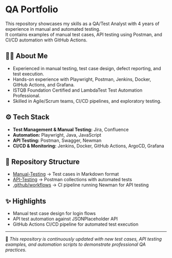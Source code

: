 # QA Portfolio

This repository showcases my skills as a QA/Test Analyst with 4 years of experience in manual and automated testing.  
It contains examples of manual test cases, API testing using Postman, and CI/CD automation with GitHub Actions.

## 🧑‍💻 About Me
- Experienced in manual testing, test case design, defect reporting, and test execution.  
- Hands-on experience with Playwright, Postman, Jenkins, Docker, GitHub Actions, and Grafana.  
- ISTQB Foundation Certified and LambdaTest Test Automation Professional.  
- Skilled in Agile/Scrum teams, CI/CD pipelines, and exploratory testing.  

## ⚙️ Tech Stack
- **Test Management & Manual Testing:** Jira, Confluence  
- **Automation:** Playwright, Java, JavaScript  
- **API Testing:** Postman, Swagger, Newman  
- **CI/CD & Monitoring:** Jenkins, Docker, GitHub Actions, ArgoCD, Grafana  

## 📂 Repository Structure
- [Manual-Testing](./Manual-Testing) → Test cases in Markdown format  
- [API-Testing](./API-Testing) → Postman collections with automated tests  
- [.github/workflows](./.github/workflows) → CI pipeline running Newman for API testing  

## ✨ Highlights
- Manual test case design for login flows  
- API test automation against JSONPlaceholder API  
- GitHub Actions CI/CD pipeline for automated test execution  

---

🚀 *This repository is continuously updated with new test cases, API testing examples, and automation scripts to demonstrate professional QA practices.*


